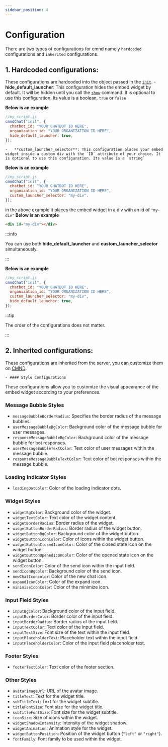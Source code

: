 ```yaml
---
sidebar_position: 4
---
```


# Configuration

There are two types of configurations for cmnd namely `hardcoded` configurations and `inherited` configurations.

## 1.  **Hardcoded configurations:** 

These configurations are hardcoded into the object passed in the [`init`](/docs/Embed%20Widget/commands).
    - **hide_default_launcher**: This configuration hides the embed widget by default. It will be hidden until you call the [`show`](/docs/Embed%20Widget/commands) command. It is optional to use this configuration. Its value is a boolean, `true` or `false`

**Below is an example**

```javascript
//my_script.js
cmndChat("init", {
  chatbot_id: "YOUR CHATBOT ID HERE",
  organization_id: "YOUR ORGANIZATION ID HERE",
  hide_default_launcher: true,
});
```

    -   **custom_launcher_selector**: This configuration places your embed widget inside a custom div with the `ID` attribute of your choice. It is optional to use this configuration. Its value is a `string`

**Below is an example**

```javascript
//my_script.js
cmndChat("init", {
  chatbot_id: "YOUR CHATBOT ID HERE",
  organization_id: "YOUR ORGANIZATION ID HERE",
  custom_launcher_selector: "my-div",
});
```

in the above example it places the embed widget in a div with an id of `"my-div"`
**Below is an example**

```HTML
<div id="my-div"></div>
```

:::info

You can use both **hide_default_launcher** and **custom_launcher_selector** simultaneously.

:::

**Below is an example**

```javascript
//my_script.js
cmndChat("init", {
  chatbot_id: "YOUR CHATBOT ID HERE",
  organization_id: "YOUR ORGANIZATION ID HERE",
  custom_launcher_selector: "my-div",
  hide_default_launcher: true,
});
```

:::tip

The order of the configurations does not matter.

:::

## 2.  **Inherited configurations:**

These configurations are inherited from the server, you can customize them on [CMND](https://app.cmnd.ai/chatbots).

    - #### Style Configurations

These configurations allow you to customize the visual appearance of the embed widget according to your preferences.

### Message Bubble Styles

- `messageBubbleBorderRadius`: Specifies the border radius of the message bubbles.
- `userMessageBubbleBgColor`: Background color of the message bubble for user messages.
- `responseMessageBubbleBgColor`: Background color of the message bubble for bot responses.
- `userMessageBubbleTextColor`: Text color of user messages within the message bubble.
- `responseMessageBubbleTextColor`: Text color of bot responses within the message bubble.

### Loading Indicator Styles

- `loadingDotColor`: Color of the loading indicator dots.

### Widget Styles

- `widgetBgColor`: Background color of the widget.
- `widgetTextColor`: Text color of the widget content.
- `widgetBorderRadius`: Border radius of the widget.
- `widgetButtonBorderRadius`: Border radius of the widget button.
- `widgetButtonBgColor`: Background color of the widget button.
- `widgetButtonIconColor`: Color of icons within the widget button.
- `widgetButtonClosedIconColor`: Color of the closed state icon on the widget button.
- `widgetButtonOpenedIconColor`: Color of the opened state icon on the widget button.
- `sendIconColor`: Color of the send icon within the input field.
- `sendIconBgColor`: Background color of the send icon.
- `newChatIconcolor`: Color of the new chat icon.
- `expandIconColor`: Color of the expand icon.
- `minimiseIconColor`: Color of the minimize icon.

### Input Field Styles

- `inputBgColor`: Background color of the input field.
- `inputBorderColor`: Border color of the input field.
- `inputBorderRadius`: Border radius of the input field.
- `inputTextColor`: Text color of the input field.
- `inputTextSize`: Font size of the text within the input field.
- `inputPlaceholderText`: Placeholder text within the input field.
- `inputPlaceholderColor`: Color of the input field placeholder text.

### Footer Styles

- `footerTextColor`: Text color of the footer section.

### Other Styles

- `avatarImageUrl`: URL of the avatar image.
- `titleText`: Text for the widget title.
- `subTitleText`: Text for the widget subtitle.
- `titleFontSize`: Font size for the widget title.
- `subTitleFontSize`: Font size for the widget subtitle.
- `iconSize`: Size of icons within the widget.
- `widgetShadowIntensity`: Intensity of the widget shadow.
- `widgetAnimation`: Animation style for the widget.
- `widgetButtonPosition`: Position of the widget button (`"left"` or `"right"`).
- `fontFamily`: Font family to be used within the widget.